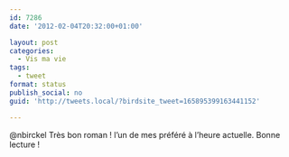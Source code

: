 ```yaml
---
id: 7286
date: '2012-02-04T20:32:00+01:00'

layout: post
categories:
  - Vis ma vie
tags:
  - tweet
format: status
publish_social: no
guid: 'http://tweets.local/?birdsite_tweet=165895399163441152'

---
```


@nbirckel Très bon roman ! l’un de mes préféré à l’heure actuelle. Bonne lecture !